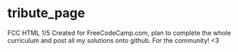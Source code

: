 # tribute_page
FCC HTML 1/5
Created for FreeCodeCamp.com, plan to complete the whole curriculum and post all my solutions onto github. For the community! <3
